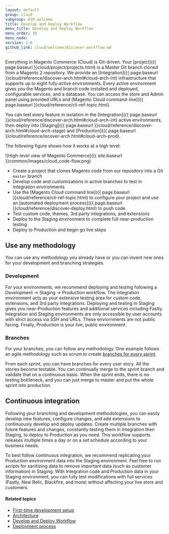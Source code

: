 ```yaml
---
layout: default
group: cloud
subgroup: 010_welcome
title: Develop and Deploy Workflow
menu_title: Develop and Deploy Workflow
menu_order: 30
menu_node:
version: 2.0
github_link: cloud/welcome/discover-workflow.md
---
```


Everything in Magento Commerce (Cloud) is Git-driven. Your [project]({{ page.baseurl }}cloud/project/projects.html) is a Master Git branch cloned from a Magento 2 repository. We provide an [Integration]({{ page.baseurl }}cloud/reference/discover-arch.html#cloud-arch-int) infrastructure that supports up to eight fully active environments. Every active environment gives you the Magento and branch code installed and deployed, configurable services, and a database. You can access the store and Admin panel using provided URLs and [Magento Cloud command-line]({{ page.baseurl }}cloud/reference/cli-ref-topic.html).

You can test every feature in isolation in the [Integration]({{ page.baseurl }}cloud/reference/discover-arch.html#cloud-arch-int) active environments, then deploy into [Staging]({{ page.baseurl }}cloud/reference/discover-arch.html#cloud-arch-stage) and [Production]({{ page.baseurl }}cloud/reference/iscover-arch.html#cloud-arch-prod).

The following figure shows how it works at a high level:

![High-level view of Magento Commerce]({{ site.baseurl }}common/images/cloud_code-flow.png)

* Create a project that clones Magento code from our repository into a Git `master` branch
* Develop code and customizations in active branches to test in Integration environments
* Use the [Magento Cloud command line]({{ page.baseurl }}cloud/reference/cli-ref-topic.html) to configure your project and use an [automated deployment process]({{ page.baseurl }}cloud/reference/discover-deploy.html) to push code
* Test custom code, themes, 3rd party integrations, and extensions
* Deploy to the Staging environment to complete full near-production testing
* Deploy to Production and begin go live steps

## Use any methodology
You can use any methodology you already have or you can invent new ones for your development and branching strategies.

### Development
For your environments, we recommend deploying and testing following a Development -> Staging -> Production workflow. The Integration environment acts as your extensive testing area for custom code, extensions, and 3rd party integrations. Deploying and testing in Staging gives you near-Production features and additional services including Fastly. Integration and Staging environments are only accessible by user accounts with strict access via SSH and URLs. These enviornments are not public facing. Finally, Production is your live, public environment.

### Branches
For your branches, you can follow any methodology. One example follows an agile methodology such as scrum to create [branches for every sprint]({{page.baseurl}}cloud/env/environments.html#cloud-env-work).

From each sprint, you can have branches for every user story. All the stories become testable. You can continually merge to the sprint branch and validate that on a continuous basis. When the sprint ends, there is no testing bottleneck, and you can just merge to master and put the whole sprint into production.

## Continuous integration
Following your branching and development methodologies, you can easily develop new features, configure changes, and add extensions to continuously develop and deploy updates. Create multiple branches with future features and changes, constantly testing them in Integration then Staging, to deploy to Production as you need. This workflow supports releases multiple times a day or on a set schedule according to your business needs.

To best follow continuous integration, we recommend replicating your Production environment data into the Staging environment. Feel free to run scripts for sanitizing data to remove important data (such as customer information) in Staging. With Integration code and Production data in your Staging environment, you can fully test modifications with full services (Fastly, New Relic, Blackfire, and more) without affecting your live store and customers.

#### Related topics
*	[First-time development setup]({{page.baseurl}}cloud/access-acct/first-time-setup.html)
*	[Architecture]({{page.baseurl}}cloud/reference/discover-arch.html)
*	[Develop and Deploy Workflow]({{page.baseurl}}cloud/welcome/discover-workflow.html)
*	[Deployment process]({{page.baseurl}}cloud/reference/discover-deploy.html)
